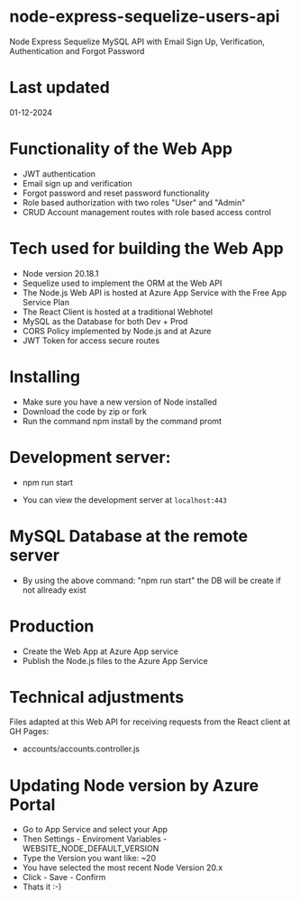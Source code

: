 # node-express-sequelize-users-api

Node Express Sequelize MySQL API with Email Sign Up, Verification, Authentication and Forgot Password

# Last updated

01-12-2024

# Functionality of the Web App

- JWT authentication
- Email sign up and verification
- Forgot password and reset password functionality
- Role based authorization with two roles "User" and "Admin"
- CRUD Account management routes with role based access control

# Tech used for building the Web App

- Node version 20.18.1
- Sequelize used to implement the ORM at the Web API
- The Node.js Web API is hosted at Azure App Service with the Free App Service Plan
- The React Client is hosted at a traditional Webhotel
- MySQL as the Database for both Dev + Prod
- CORS Policy implemented by Node.js and at Azure
- JWT Token for access secure routes

# Installing

- Make sure you have a new version of Node installed
- Download the code by zip or fork
- Run the command npm install by the command promt

# Development server:

- npm run start

- You can view the development server at `localhost:443`

# MySQL Database at the remote server

- By using the above command: "npm run start" the DB will be create if not allready exist

# Production

- Create the Web App at Azure App service
- Publish the Node.js files to the Azure App Service

# Technical adjustments

Files adapted at this Web API for receiving requests from the React client at GH Pages:

- accounts/accounts.controller.js

# Updating Node version by Azure Portal

- Go to App Service and select your App
- Then Settings - Enviroment Variables - WEBSITE_NODE_DEFAULT_VERSION
- Type the Version you want like: ~20 
- You have selected the most recent Node Version 20.x
- Click - Save - Confirm
- Thats it :-)


